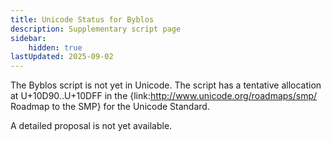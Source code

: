 ```yaml
---
title: Unicode Status for Byblos
description: Supplementary script page
sidebar:
    hidden: true
lastUpdated: 2025-09-02
---
```


The Byblos script is not yet in Unicode. The script has a tentative allocation at U+10D90..U+10DFF in the {link:http://www.unicode.org/roadmaps/smp/ Roadmap to the SMP} for the Unicode Standard.

[comment]: # (end of intro)

[comment]: # (start of blocks)



[comment]: # (end of blocks)

[comment]: # (start of chars)



[comment]: # (end of chars)

[comment]: # (start of rest)

A detailed proposal is not yet available.
